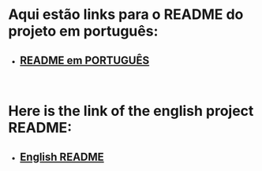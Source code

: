 # **Aqui estão links para o README do projeto em português:**

* ## [README em PORTUGUÊS](readmes/readme_pt.md)

<br>

# **Here is the link of the english project README:**

* ## [English README](readmes/readme_en.md)